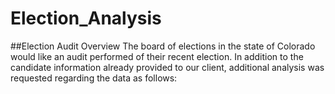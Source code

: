 # Election_Analysis

##Election Audit Overview
The board of elections in the state of Colorado would like an audit performed of their recent election.  In addition to the candidate information already provided to our client, additional analysis was requested regarding the data as follows:
